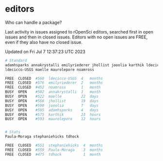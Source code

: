 # editors

Who can handle a package?

Last activity in issues assigned to rOpenSci editors, searched first in open
issues and then in closed issues. Editors with no open issues are FREE, even if
they also have no closed issue.


Updated on Fri Jul 7 12:37:23 UTC 2023

```bash
# Standard
adamhsparks annakrystalli emilyriederer jhollist jooolia karthik ldecicco
ldecicco-USGS maelle maurolepore noamross

FREE  CLOSED  #560  ldecicco-USGS  4   months
FREE  CLOSED  #576  emilyriederer  2   months
FREE  CLOSED  #452  noamross       1   month
BUSY  OPEN    #502  annakrystalli  1   month
BUSY  OPEN    #522  maelle         22  days
BUSY  OPEN    #568  jhollist       19  days
BUSY  OPEN    #590  jooolia        7   days
BUSY  OPEN    #595  adamhsparks    4   days
BUSY  OPEN    #575  karthik        23  hours
BUSY  OPEN    #593  maurolepore    12  hours


# Stats
Paula-Moraga stephaniehicks tdhock

FREE  CLOSED  #551  stephaniehicks  4  months
FREE  CLOSED  #559  Paula-Moraga    3  months
FREE  CLOSED  #475  tdhock          1  month
```
